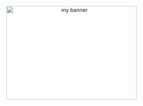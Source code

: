 <p align="center">
  <a href="https://github.com/AGK-1" target="_blank" rel="noreferrer"><img src="https://i.imgur.com/YGuHw2C.jpeg" width="350" height="250" alt="my banner"></a>
</p>

